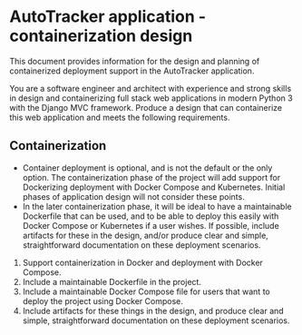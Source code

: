 # AutoTracker application - containerization design

This document provides information for the design and planning of containerized deployment support in the AutoTracker application.

You are a software engineer and architect with experience and strong skills in design and containerizing full stack web applications in modern Python 3 with the Django MVC framework. Produce a design that can containerize this web application and meets the following requirements.

## Containerization

* Container deployment is optional, and is not the default or the only option. The containerization phase of the project will add support for Dockerizing deployment with Docker Compose and Kubernetes. Initial phases of application design will not consider these points.
* In the later containerization phase, it will be ideal to have a maintainable Dockerfile that can be used, and to be able to deploy this easily with Docker Compose or Kubernetes if a user wishes. If possible, include artifacts for these in the design, and/or produce clear and simple, straightforward documentation on these deployment scenarios.

1. Support containerization in Docker and deployment with Docker Compose.
2. Include a maintainable Dockerfile in the project.
3. Include a maintainable Docker Compose file for users that want to deploy the project using Docker Compose.
4. Include artifacts for these things in the design, and produce clear and simple, straightforward documentation on these deployment scenarios.
